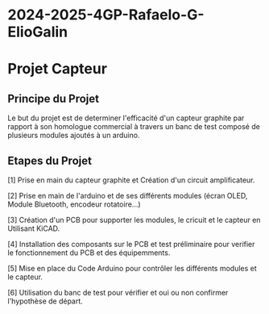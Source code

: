 # 2024-2025-4GP-Rafaelo-G-ElioGalin

# Projet Capteur

## Principe du Projet
Le but du projet est de determiner l'efficacité d'un capteur graphite par rapport à son homologue commercial à travers un banc de test composé de plusieurs modules ajoutés à un arduino.

## Etapes du Projet
[1] Prise en main du capteur graphite et Création d'un circuit amplificateur.

[2] Prise en main de l'arduino et de ses différents modules (écran OLED, Module Bluetooth, encodeur rotatoire...)

[3] Création d'un PCB pour supporter les modules, le cricuit et le capteur en Utilisant KiCAD.

[4] Installation des composants sur le PCB et test préliminaire pour verifier le fonctionnement du PCB et des équipemments.

[5] Mise en place du Code Arduino pour contrôler les différents modules et le capteur.

[6] Utilisation du banc de test pour vérifier et oui ou non confirmer l'hypothèse de départ.

